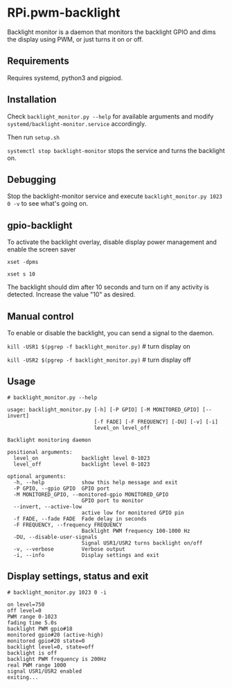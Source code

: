 # RPi.pwm-backlight

Backlight monitor is a daemon that monitors the backlight GPIO and dims the display using PWM, or just turns it on or off.

## Requirements

Requires systemd, python3 and pigpiod.

## Installation

Check `backlight_monitor.py --help` for available arguments and modify `systemd/backlight-monitor.service` accordingly.

Then run `setup.sh`

`systemctl stop backlight-monitor` stops the service and turns the backlight on.

## Debugging

Stop the backlight-monitor service and execute `backlight_monitor.py 1023 0 -v` to see what's going on.

## gpio-backlight

To activate the backlight overlay, disable display power management and enable the screen saver

`xset -dpms`

`xset s 10`

The backlight should dim after 10 seconds and turn on if any activity is detected. Increase the value "10" as desired.

## Manual control

To enable or disable the backlight, you can send a signal to the daemon.

`kill -USR1 $(pgrep -f backlight_monitor.py)` # turn display on

`kill -USR2 $(pgrep -f backlight_monitor.py)` # turn display off

## Usage

`# backlight_monitor.py --help`

```
usage: backlight_monitor.py [-h] [-P GPIO] [-M MONITORED_GPIO] [--invert]
                            [-f FADE] [-F FREQUENCY] [-DU] [-v] [-i]
                            level_on level_off

Backlight monitoring daemon

positional arguments:
  level_on              backlight level 0-1023
  level_off             backlight level 0-1023

optional arguments:
  -h, --help            show this help message and exit
  -P GPIO, --gpio GPIO  GPIO port
  -M MONITORED_GPIO, --monitored-gpio MONITORED_GPIO
                        GPIO port to monitor
  --invert, --active-low
                        active low for monitored GPIO pin
  -f FADE, --fade FADE  Fade delay in seconds
  -F FREQUENCY, --frequency FREQUENCY
                        Backlight PWM frequency 100-1000 Hz
  -DU, --disable-user-signals
                        Signal USR1/USR2 turns backlight on/off
  -v, --verbose         Verbose output
  -i, --info            Display settings and exit
```

## Display settings, status and exit

`# backlight_monitor.py 1023 0 -i`

```
on level=750
off level=0
PWM range 0-1023
fading time 5.0s
backlight PWM gpio#18
monitored gpio#20 (active-high)
monitored gpio#20 state=0
backlight level=0, state=off
backlight is off
backlight PWM frequency is 200Hz
real PWM range 1000
signal USR1/USR2 enabled
exiting...
```
